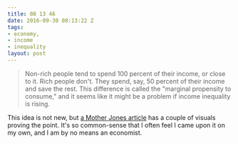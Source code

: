 ```yaml
---
title: 08 13 46
date: 2016-09-30 08:13:22 Z
tags:
- economy,
- income
- inequality
layout: post
---
```


> Non-rich people tend to spend 100 percent of their income, or close to it. Rich people don't. They spend, say, 50 percent of their income and save the rest. This difference is called the "marginal propensity to consume," and it seems like it might be a problem if income inequality is rising.

This idea is not new, but [a Mother Jones article](http://www.motherjones.com/kevin-drum/2016/09/new-study-says-rising-inequality-killing-economy) has a couple of visuals proving the point. It's so common-sense that I often feel I came upon it on my own, and I am by no means an economist.